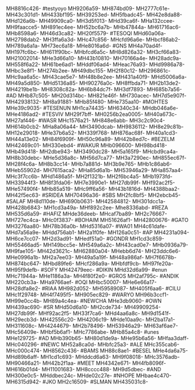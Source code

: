 MH8816c426-
#testyoyo
MH9206a59-
MH874bd09-
MH2777c61e-
MH43c301d1-
MH433bf195-
MH39253ed-
MH5fbadc45-
MH42e8da88-
MHd126a6b-
MH49909ca0-
MH3d5f013-
MHd39ca6f-
MHa132ccee-
MH9faacce5-
MH891ec4ee-
MH52bc6a7b-
MHb47844a-
MH61716ac6-
MHb8598a6-
MH46d3ca82-
MH20f5579-
#TESOQI
MHd60a06a-
MH2798dab2-
MH3ffa6a3d-
MHc47c856-
MHcfd96a6e-
MHbcf86ab2-
MH789a6a1a-
MH73ec6a18-
MHe8016a6d-
#GNS
MH4a70ad4f-
MH197fc6bc-
MH611f90bc-
MHbfcd6a5c-
MH8d826a32-
MH3cf66a83-
MH21002014-
MHe3d66a10-
MH43b10810-
MH70166a4e-
MH28adc9a-
MH558f6a22-
MH61be6ad1-
MHddf06ad4-
MHeac76a93-
MHd9986a78-
MHbc3e8f1-
MH274b2ee-
MH49dbc155-
MH2f80c12-
MH296861c-
MHc9aa6a5c-
MH43cae5e7-
MH48b8e2ee-
MH431a40f9-
MHd5006a6a-
MH49a5d850-
MHd5136a85-
MH90276a0c-
MH8ffbda71-
MH2b13de2-
MH4219be1b-
MH8308c82a-
MH6b84dc7f-
MH3df7893-
MH685b7a56-
#AD
MHb87c505-
MH20d314bc-
MH821e46f-
MH730acec-
MH7d5e907f-
MH42938132-
MH8a91881-
MHb85f480-
MHe735aa10-
#MOHTES
MHe39c9035-
#TESENUN
MH1ca74435-
MH6340c34-
MHdb046a6e-
MHe4186ad2-
#TESVIV
MH29f7bff-
MH0256b2ea0005-
MH40a673c-
MH27af446-
#WASR
MHc1576a21-
MH848e6abb-
MH3c2c90c4-
MH614b0cb2-
MHa8a06a44-
MH3490dcab-
MH9836112-
MH8e29c81b-
MH12e29018-
MHe37b6a52-
MH339f768-
MH876ac68f-
MH40a1cd3-
MH44a13e02-
MH84f6909f-
MH50c96a89-
MH42b8ed7c-
#BEZELM
MH42469c01-
MH330ebd4-
#WAKUR
MHb096600-
MH98bd418-
MHb49d418-
MH2dbe943-
MH3490dc28-
MH5a165f9-
MHcbd9ca4a-
MH8b30debc-
MHe5d36a8c-
MH56d7ca77-
MH3a7290ec-
MH855ec67f-
MH28f4c6a-
MH8b3cc14-
MHb7a881d-
MH3b9e765-
MHb1c86ab6-
MHeb55902d-
MH7615aca2-
MHa85d6a1b-
MH53946a29-
MHa857aa4-
MHc3f7cc6b-
MHd1486a5f-
MH2f1321b-
MH2f6bc4a5-
MHb1973fd-
MH33944f3-
MH8f3fda06-
MH7e3990e1-
MH27db99f-
MHf92ac2f5-
MHe57490f4-
MHb85a519-
MHc9ff6a56-
MH43b1816d-
MH4388baa2-
MH42f5ec63-
#SRIDEA
MH70496a36-
#SBS
MH2fc8bf5-
MH2ebcb45-
#SALAF
MH8d110de-
MH690b0631-
MH42584812-
MH301dcc1a-
MH428b6843-
MH1cd3a49a-
MHf892c2ee-
Mhe8336abd-
#REZA
MH535d6a59-
#HAFIZ
MHde36deeb-
MHcaf7ba89-
MH2c76667-
MH727ec4ca-
MHc0f3837-
#BOHAIM
MH51626af1-
MH42800676-
#GATO
MH3276aa80-
MH78b36a0b-
MHd5316a07-
#WA01
MH4c61dafe-
MHd7a56a9e-
MHdd756ab1-
MH2a1f0fe-
MH126a0c51-
#AP
MH4231a094-
MH6ce7cc07-
MH2d3ad91-
MHedf51a0-
#GONDR
MH1cd3c859-
MH55466ad5-
MH149bcc5e-
MH549a6a2c-
MH43cad0e7-
MHb0936a79-
MH9fae105-
MH42d3621c-
MH62880a04-
MHebb6d74-
MH23ddc6e6-
MHe0996a1b-
MH2a7ee03-
MH49a5a19f-
MH48a986af-
MH7f6678b-
MH874bc647-
MHbd89fe6-
MHcf286a9a-
MHbfdf9cb-
MH97fe20a-
MH95f9defb-
#SOFY
MH42479eec-
#DIKIN
MHd32d6a99-
#enun
MHc71944a-
MHe1186a3a-
MH4f80f2e0-
#GROS
MH2af795c-
#ANDIK
MH220cb3a-
MHa9766aef-
#OQI
MHbc50007-
MHe6e66a17-
MH28dfa8e2-
#RIAA
MH982d052-
MH59589087-
MH405f6aa6-
#CILU
MHc1f29748-
MH4f7495f5-
MH905ec829-
#WARYO
MH96b3ccf1-
MH99e0cc4b-
MH89a4c4ea-
#NEWCHA
MHe3db9060-
#OWN
MH439ac690-
#SR
MHd50d6a10-
MH2cde734-
MH49909254-
MH27db99f-
MHf92ac2f5-
MH33f7ca6-
MHd4aa6a8c-
MH9d1541f-
MH29ecb3d-
MH42556c20-
MH4206c19-
MHde10aa9c-
MH2ba17a1-
MH311608c-
MH4244679-
MH2b78496-
MH53946a29-
MH63af6ae7-
MHc56409e-
MHbf5b6af1-
MHc7786abe-
MHb85a4c8-
#unes
MHe129725-
#AD
MHb390b65-
MH80d1de9a-
MHe95b6a56-
MHfaa3daff-
MHc040296-
#NEWC
MH52a8ca0d-
MHbfc25a3-
#ALE
MHc355cab6-
MHc000c474-
MH8562c436-
#BAMS
MH88c8ae1-
#BESEL
MHe4da6a75-
MHd89b6aff-
MH1cd1c693-
MHddcd6a63-
MH9f08018-
MHc3576adb-
MH90466a21-
MH42b2f1aa-
#MEET
MH4342e671-
MH4fb8096f-
MH616b01d4-
MH11001683-
MH8cccc488-
MH9d5dbec-
#AND
MH300e0c5-
MHddbec24c-
MHde02c27e-
#NHOPE
MHbae4c470-
MH6315d942-
#JKO
MH2c16509-
#SLMAN
MH435031c8-